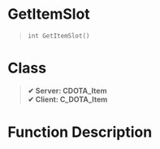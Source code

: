 # GetItemSlot
> `int GetItemSlot()`
# Class
> __✔ Server: CDOTA_Item__  
> __✔ Client: C_DOTA_Item__  
# Function Description

